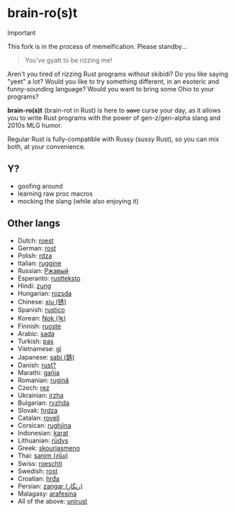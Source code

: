 # brain-ro(s)t
> [!important]
> This fork is in the process of memeification.
> Please standby...

> You've gyatt to be rizzing me!

Aren't you tired of rizzing Rust programs without skibidi? Do you like saying "yeet" a lot? Would you like to try something different, in an esoteric and funny-sounding language? Would you want to bring some Ohio to your programs?

**brain-ro(s)t** (brain-rot in Rust) is here to ~~save~~ curse your day, as it allows you to write Rust programs with the power of gen-z/gen-alpha slang and 2010s MLG humor.

Regular Rust is fully-compatible with Russy (sussy Rust), so you can mix both, at your convenience.

## Y?
- goofing around
- learning raw proc macros
- mocking the slang (while also enjoying it)

## Other langs
- Dutch: [roest](https://github.com/jeroenhd/roest)
- German: [rost](https://github.com/michidk/rost)
- Polish: [rdza](https://github.com/phaux/rdza)
- Italian: [ruggine](https://github.com/DamianX/ruggine)
- Russian: [Ржавый](https://github.com/Sanceilaks/rzhavchina)
- Esperanto: [rustteksto](https://github.com/dscottboggs/rustteksto)
- Hindi: [zung](https://github.com/rishit-khandelwal/zung)
- Hungarian: [rozsda](https://github.com/jozsefsallai/rozsda)
- Chinese: [xiu (锈)](https://github.com/lucifer1004/xiu)
- Spanish: [rustico](https://github.com/UltiRequiem/rustico)
- Korean: [Nok (녹)](https://github.com/Alfex4936/nok)
- Finnish: [ruoste](https://github.com/vkoskiv/ruoste)
- Arabic: [sada](https://github.com/LAYGATOR/sada)
- Turkish: [pas](https://github.com/ekimb/pas)
- Vietnamese: [gỉ](https://github.com/Huy-Ngo/gir)
- Japanese: [sabi (錆)](https://github.com/yuk1ty/sabi)
- Danish: [rust?](https://github.com/LunaTheFoxgirl/rust-dk)
- Marathi: [gan̄ja](https://github.com/pranavgade20/ganja)
- Romanian: [rugină](https://github.com/aionescu/rugina)
- Czech: [rez](https://github.com/radekvit/rez)
- Ukrainian: [irzha](https://github.com/brokeyourbike/irzha)
- Bulgarian: [ryzhda](https://github.com/gavadinov/ryzhda)
- Slovak: [hrdza](https://github.com/TheMessik/hrdza)
- Catalan: [rovell](https://github.com/gborobio73/rovell)
- Corsican: [rughjina](https://github.com/aldebaranzbradaradjan/rughjina)
- Indonesian: [karat](https://github.com/annurdien/karat)
- Lithuanian: [rūdys](https://github.com/TruncatedDinosour/rudys)
- Greek: [skouriasmeno](https://github.com/devlocalhost/skouriasmeno)
- Thai: [sanim (สนิม)](https://github.com/korewaChino/sanim)
- Swiss: [roeschti](https://github.com/Georg-code/roeschti)
- Swedish: [rost](https://github.com/vojd/rost/)
- Croatian: [hrđa](https://github.com/njelich/hrdja)
- Persian: [zangar (زنگار)](https://github.com/ui-ce/zangar)
- Malagasy: [arafesina](https://github.com/luckasRanarison/arafesina)
- All of the above: [unirust](https://github.com/charyan/unirust)
